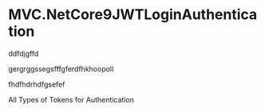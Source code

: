 
# MVC.NetCore9JWTLoginAuthentication


ddfdjgffd

gergrggssegsfffgferdfhkhoopoll

fhdfhdrhdfgsefef




















All Types of Tokens for Authentication








